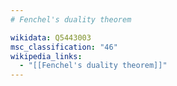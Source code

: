 ```yaml
---
# Fenchel's duality theorem

wikidata: Q5443003
msc_classification: "46"
wikipedia_links:
  - "[[Fenchel's duality theorem]]"
---
```

